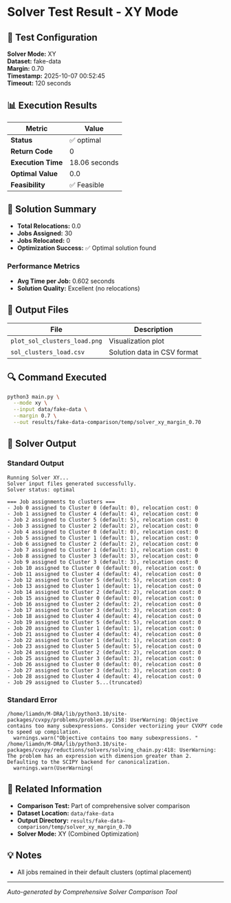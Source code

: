 # Solver Test Result - XY Mode

## 🔧 Test Configuration

**Solver Mode:** XY  
**Dataset:** fake-data  
**Margin:** 0.70  
**Timestamp:** 2025-10-07 00:52:45  
**Timeout:** 120 seconds  

## 📊 Execution Results

| Metric | Value |
|--------|-------|
| **Status** | ✅ optimal |
| **Return Code** | 0 |
| **Execution Time** | 18.06 seconds |
| **Optimal Value** | 0.0 |
| **Feasibility** | ✅ Feasible |

## 🎯 Solution Summary

- **Total Relocations:** 0.0
- **Jobs Assigned:** 30
- **Jobs Relocated:** 0
- **Optimization Success:** ✅ Optimal solution found

### Performance Metrics
- **Avg Time per Job:** 0.602 seconds
- **Solution Quality:** Excellent (no relocations)


## 📁 Output Files

| File | Description |
|------|-------------|
| `plot_sol_clusters_load.png` | Visualization plot |
| `sol_clusters_load.csv` | Solution data in CSV format |


## 🔍 Command Executed

```bash
python3 main.py \
  --mode xy \
  --input data/fake-data \
  --margin 0.7 \
  --out results/fake-data-comparison/temp/solver_xy_margin_0.70
```

## 📝 Solver Output

### Standard Output
```
Running Solver XY...
Solver input files generated successfully.
Solver status: optimal

=== Job assignments to clusters ===
- Job 0 assigned to Cluster 0 (default: 0), relocation cost: 0
- Job 1 assigned to Cluster 4 (default: 4), relocation cost: 0
- Job 2 assigned to Cluster 5 (default: 5), relocation cost: 0
- Job 3 assigned to Cluster 2 (default: 2), relocation cost: 0
- Job 4 assigned to Cluster 0 (default: 0), relocation cost: 0
- Job 5 assigned to Cluster 1 (default: 1), relocation cost: 0
- Job 6 assigned to Cluster 2 (default: 2), relocation cost: 0
- Job 7 assigned to Cluster 1 (default: 1), relocation cost: 0
- Job 8 assigned to Cluster 3 (default: 3), relocation cost: 0
- Job 9 assigned to Cluster 3 (default: 3), relocation cost: 0
- Job 10 assigned to Cluster 0 (default: 0), relocation cost: 0
- Job 11 assigned to Cluster 4 (default: 4), relocation cost: 0
- Job 12 assigned to Cluster 5 (default: 5), relocation cost: 0
- Job 13 assigned to Cluster 1 (default: 1), relocation cost: 0
- Job 14 assigned to Cluster 2 (default: 2), relocation cost: 0
- Job 15 assigned to Cluster 0 (default: 0), relocation cost: 0
- Job 16 assigned to Cluster 2 (default: 2), relocation cost: 0
- Job 17 assigned to Cluster 3 (default: 3), relocation cost: 0
- Job 18 assigned to Cluster 4 (default: 4), relocation cost: 0
- Job 19 assigned to Cluster 5 (default: 5), relocation cost: 0
- Job 20 assigned to Cluster 1 (default: 1), relocation cost: 0
- Job 21 assigned to Cluster 4 (default: 4), relocation cost: 0
- Job 22 assigned to Cluster 1 (default: 1), relocation cost: 0
- Job 23 assigned to Cluster 5 (default: 5), relocation cost: 0
- Job 24 assigned to Cluster 2 (default: 2), relocation cost: 0
- Job 25 assigned to Cluster 3 (default: 3), relocation cost: 0
- Job 26 assigned to Cluster 0 (default: 0), relocation cost: 0
- Job 27 assigned to Cluster 3 (default: 3), relocation cost: 0
- Job 28 assigned to Cluster 4 (default: 4), relocation cost: 0
- Job 29 assigned to Cluster 5...(truncated)
```

### Standard Error
```
/home/liamdn/M-DRA/lib/python3.10/site-packages/cvxpy/problems/problem.py:158: UserWarning: Objective contains too many subexpressions. Consider vectorizing your CVXPY code to speed up compilation.
  warnings.warn("Objective contains too many subexpressions. "
/home/liamdn/M-DRA/lib/python3.10/site-packages/cvxpy/reductions/solvers/solving_chain.py:418: UserWarning: The problem has an expression with dimension greater than 2. Defaulting to the SCIPY backend for canonicalization.
  warnings.warn(UserWarning(

```

## 🔗 Related Information

- **Comparison Test:** Part of comprehensive solver comparison
- **Dataset Location:** `data/fake-data`
- **Output Directory:** `results/fake-data-comparison/temp/solver_xy_margin_0.70`
- **Solver Mode:** XY (Combined Optimization)

## 💡 Notes

- All jobs remained in their default clusters (optimal placement)

---

*Auto-generated by Comprehensive Solver Comparison Tool*
